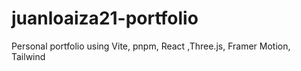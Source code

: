 # juanloaiza21-portfolio
Personal portfolio using Vite, pnpm, React ,Three.js, Framer Motion, Tailwind
